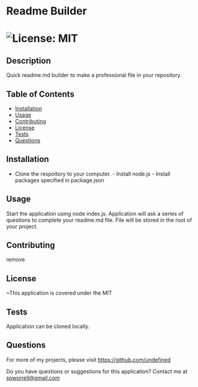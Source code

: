 # Readme Builder

# ![License: MIT](https://img.shields.io/badge/License-MIT-brightgreen.svg)

## Description

Quick readme.md builder to make a professional file in your repository.


## Table of Contents

- [Installation](#installation)
- [Usage](#usage)
- [Contributing](#contributing)
- [License](#license)
- [Tests](#tests)
- [Questions](#questions)

## Installation

- Clone the respoitory to your computer. - Install node.js - Install packages specified in package.json

## Usage

Start the application using node index.js.  Application will ask a series of questions to complete your readme.md file.  File will be stored in the root of your project.

## Contributing

remove


## License

~This application is covered under the MIT
  


## Tests

Application can be cloned locally.

## Questions

For more of my projects, please visit https://github.com/undefined

Do you have questions or suggestions for this application?
Contact me at spworrell@gmail.com

